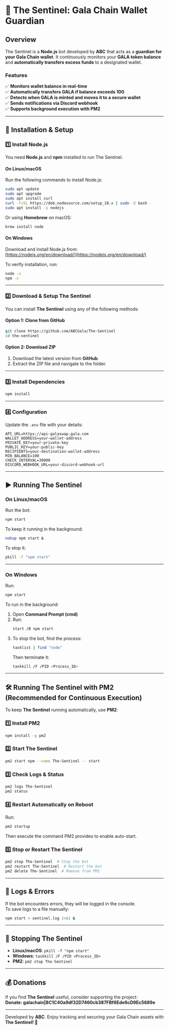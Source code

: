 # 📌 The Sentinel: Gala Chain Wallet Guardian  

## Overview  
The Sentinel is a **Node.js** bot developed by **ABC** that acts as a **guardian for your Gala Chain wallet**. It continuously monitors your **GALA token balance** and **automatically transfers excess funds** to a designated wallet.  

### Features  
✅ **Monitors wallet balance in real-time**  
✅ **Automatically transfers GALA if balance exceeds 100**  
✅ **Detects when GALA is minted and moves it to a secure wallet**  
✅ **Sends notifications via Discord webhook**  
✅ **Supports background execution with PM2**  

---  

## 🚀 Installation & Setup  

### 1️⃣ Install Node.js  
You need **Node.js** and **npm** installed to run The Sentinel.  

#### On Linux/macOS  
Run the following commands to install Node.js:  
```bash
sudo apt update
sudo apt upgrade
sudo apt install curl
curl -fsSL https://deb.nodesource.com/setup_18.x | sudo -E bash -
sudo apt install -y nodejs
```
Or using **Homebrew** on macOS:  
```bash
brew install node
```

#### On Windows  
Download and install Node.js from:  
[https://nodejs.org/en/download/](https://nodejs.org/en/download/)  

To verify installation, run:  
```bash
node -v
npm -v
```

---  

### 2️⃣ Download & Setup The Sentinel  
You can install **The Sentinel** using any of the following methods:  

#### Option 1: Clone from GitHub  
```bash
git clone https://github.com/ABCGala/The-Sentinel
cd the-sentinel
```

#### Option 2: Download ZIP  
1. Download the latest version from **GitHub**.  
2. Extract the ZIP file and navigate to the folder.  

---  

### 3️⃣ Install Dependencies  
```bash
npm install
```

---  

### 4️⃣ Configuration  
Update the `.env` file with your details:

```env
API_URL=https://api-galaswap.gala.com
WALLET_ADDRESS=your-wallet-address
PRIVATE_KEY=your-private-key
PUBLIC_KEY=your-public-key
RECIPIENTS=your-destination-wallet-address
MIN_BALANCE=100
CHECK_INTERVAL=30000
DISCORD_WEBHOOK_URL=your-discord-webhook-url
```
---  

## ▶️ Running The Sentinel  

### On Linux/macOS  
Run the bot:  
```bash
npm start
```
To keep it running in the background:  
```bash
nohup npm start &  
```
To stop it:  
```bash
pkill -f "npm start"
```

---  

### On Windows  
Run:  
```bash
npm start
```
To run in the background:  
1. Open **Command Prompt (cmd)**  
2. Run:  
   ```bash
   start /B npm start
   ```
3. To stop the bot, find the process:  
   ```bash
   tasklist | find "node"
   ```
   Then terminate it:  
   ```bash
   taskkill /F /PID <Process_ID>
   ```

---  

## 🛠 Running The Sentinel with PM2 (Recommended for Continuous Execution)  

To keep **The Sentinel** running automatically, use **PM2**:  

### 1️⃣ Install PM2  
```bash
npm install -g pm2
```

### 2️⃣ Start The Sentinel  
```bash
pm2 start npm --name The-Sentinel -- start
```

### 3️⃣ Check Logs & Status  
```bash
pm2 logs The-Sentinel
pm2 status
```

### 4️⃣ Restart Automatically on Reboot  
Run:  
```bash
pm2 startup
```
Then execute the command PM2 provides to enable auto-start.  

### 5️⃣ Stop or Restart The Sentinel  
```bash
pm2 stop The-Sentinel  # Stop the bot
pm2 restart The-Sentinel  # Restart the bot
pm2 delete The-Sentinel  # Remove from PM2
```

---  

## 🐝 Logs & Errors  
If the bot encounters errors, they will be logged in the console.  
To save logs to a file manually:  
```bash
npm start > sentinel.log 2>&1 &
```

---  

## 🚫 Stopping The Sentinel  
- **Linux/macOS**: `pkill -f "npm start"`  
- **Windows**: `taskkill /F /PID <Process_ID>`  
- **PM2**: `pm2 stop The-Sentinel`  

---  

## 💰 Donations  
If you find **The Sentinel** useful, consider supporting the project:  
**Donate: galachain|8C1C40a9df32D7460cb387FBf6Ede6cD9Ec5689e**  

---  

Developed by **ABC**. Enjoy tracking and securing your Gala Chain assets with **The Sentinel! 🚀**

